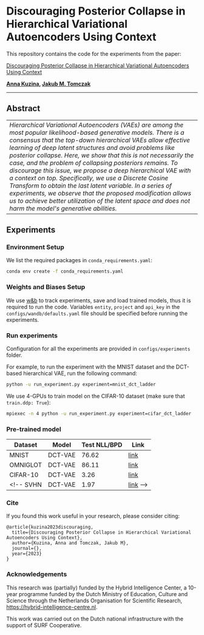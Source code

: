 # Discouraging Posterior Collapse in Hierarchical Variational Autoencoders Using Context

This repository contains the code for the experiments from the paper:

[Discouraging Posterior Collapse in Hierarchical Variational Autoencoders Using Context](https://arxiv.org/abs/2302.09976)

**[Anna Kuzina](https://akuzina.github.io/), [Jakub M. Tomczak](https://jmtomczak.github.io/)**

---
## Abstract
<table>
<tr>
<td style="width:100%">
<i>
Hierarchical Variational Autoencoders (VAEs) are among the most popular likelihood-based generative models. 
There is a consensus that the top-down hierarchical VAEs allow effective learning of deep latent structures and avoid problems like posterior collapse. 
Here, we show that this is not necessarily the case, and the problem of collapsing posteriors remains. 
To discourage this issue, we propose a deep hierarchical VAE with a context on top. 
Specifically, we use a Discrete Cosine Transform to obtain the last latent variable.
In a series of experiments, we observe that the proposed modification allows us to achieve better utilization of the latent space and does not harm the model's generative abilities. 
</i>
</table>

## Experiments 
### Environment Setup
We list the required packages in `conda_requirements.yaml`:
```bash
conda env create -f conda_requirements.yaml
```

### Weights and Biases Setup
We use [w&b](https://wandb.ai) to track experiments, save and load trained models, thus it is required to run the code. 
Variables `entity`, `project` and `api_key` in the `configs/wandb/defaults.yaml` file should be specified before running the experiments.  

### Run experiments
Configuration for all the experiments are provided in `configs/experiments` folder. 

For example, to run the experiment with the MNIST dataset and the DCT-based hierarchical VAE, run the following command:
```bash
python -u run_experiment.py experiment=mnist_dct_ladder
```

We use 4-GPUs to train model on the CIFAR-10 dataset (make sure that `train.ddp: True`):
```bash
mpiexec -n 4 python -u run_experiment.py experiment=cifar_dct_ladder
```

### Pre-trained model

Dataset | Model        | Test NLL/BPD | Link
--- |--------------|--------------| --- 
MNIST | DCT-VAE | 76.62        | [link](https://drive.google.com/file/d/1RZWo7jDjA3pPcfZ--qxtBc7GpsOH0Ea4/view?usp=sharing)
OMNIGLOT | DCT-VAE   | 86.11        | [link](https://drive.google.com/file/d/1RbOsL4nyF3nvaO3-n0YoqwejBYSNmvww/view?usp=sharing)
CIFAR-10 | DCT-VAE   | 3.26         | [link](https://drive.google.com/file/d/1Rbl7X09Gr4zXSuUQvuwHcYEjpopeb9Uq/view?usp=sharing)
<!-- SVHN | DCT-VAE   | 1.97         | [link](https://drive.google.com/file/d/1RbwLj0EO7RwfiPqLiL0NwMAsSGzCWyqd/view?usp=sharing) -->

### Cite
If you found this work useful in your research, please consider citing:

```text
@article{kuzina2023discouraging,
  title={Discouraging Posterior Collapse in Hierarchical Variational Autoencoders Using Context},
  author={Kuzina, Anna and Tomczak, Jakub M},
  journal={},
  year={2023}
}
```
### Acknowledgements
This research was (partially) funded by the Hybrid Intelligence Center, a 10-year programme funded by the Dutch Ministry of Education, Culture and Science through the Netherlands Organisation for Scientific Research, https://hybrid-intelligence-centre.nl.

This work was carried out on the Dutch national infrastructure with the support of SURF Cooperative.
